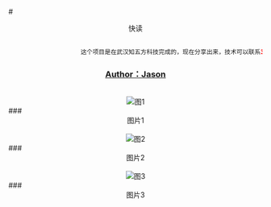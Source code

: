 #<div class="text" align=center background=#005430>快读</div>
<br>
```java
                    这个项目是在武汉知五方科技完成的，现在分享出来，技术可以联系320175912@qq.com
```
### <div align=center>[Author：Jason](http://my.csdn.net/jason_fish "作者：袁科")</div>
<br>
<div align=center>
<image border-style:solid; border-width:1px; border-color:#000 alt="图1" src="https://github.com/jsonhui/images/blob/master/1.png"/>
</div>
###<div class="text" align=center>图片1</div>
<br>
<div align=center>
<image border-style:solid; border-width:1px; border-color:#000 alt="图2" src="https://github.com/jsonhui/images/blob/master/2.png"/>
</div>
###<div class="text" align=center>图片2</div>
<br>
<div align=center>
<image border-style:solid; border-width:1px; border-color:#000 alt="图3" src="https://github.com/jsonhui/images/blob/master/3.png"/>
</div>
###<div class="text" align=center>图片3</div>
